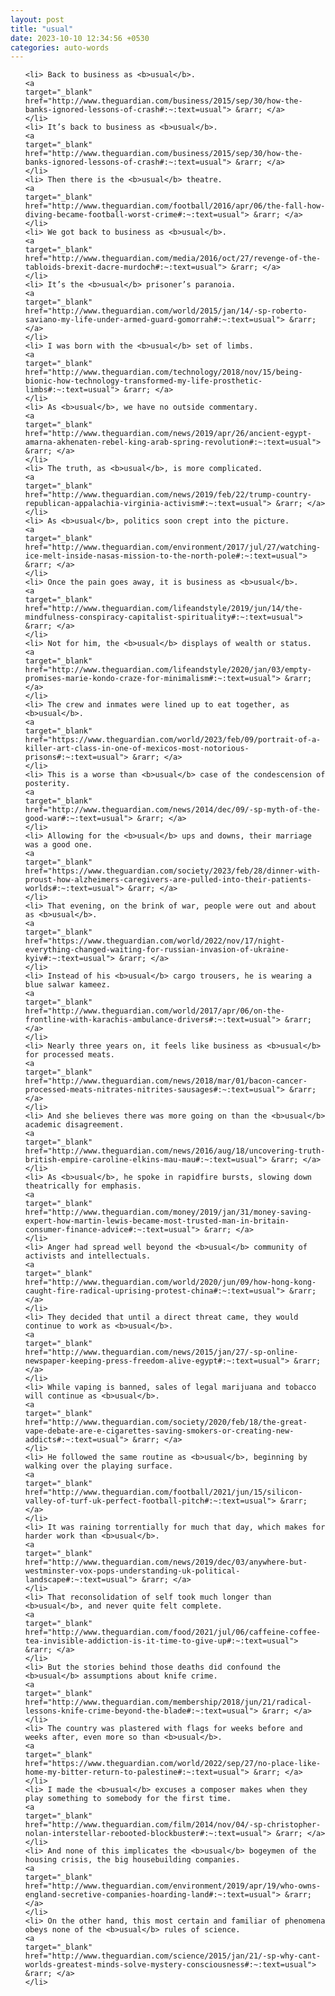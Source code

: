 ```yaml
---
layout: post
title: "usual"
date: 2023-10-10 12:34:56 +0530
categories: auto-words
---
```

<ol>

    <li> Back to business as <b>usual</b>.
    <a 
    target="_blank" 
    href="http://www.theguardian.com/business/2015/sep/30/how-the-banks-ignored-lessons-of-crash#:~:text=usual"> &rarr; </a>
    </li>
    <li> It’s back to business as <b>usual</b>.
    <a 
    target="_blank" 
    href="http://www.theguardian.com/business/2015/sep/30/how-the-banks-ignored-lessons-of-crash#:~:text=usual"> &rarr; </a>
    </li>
    <li> Then there is the <b>usual</b> theatre.
    <a 
    target="_blank" 
    href="http://www.theguardian.com/football/2016/apr/06/the-fall-how-diving-became-football-worst-crime#:~:text=usual"> &rarr; </a>
    </li>
    <li> We got back to business as <b>usual</b>.
    <a 
    target="_blank" 
    href="http://www.theguardian.com/media/2016/oct/27/revenge-of-the-tabloids-brexit-dacre-murdoch#:~:text=usual"> &rarr; </a>
    </li>
    <li> It’s the <b>usual</b> prisoner’s paranoia.
    <a 
    target="_blank" 
    href="http://www.theguardian.com/world/2015/jan/14/-sp-roberto-saviano-my-life-under-armed-guard-gomorrah#:~:text=usual"> &rarr; </a>
    </li>
    <li> I was born with the <b>usual</b> set of limbs.
    <a 
    target="_blank" 
    href="http://www.theguardian.com/technology/2018/nov/15/being-bionic-how-technology-transformed-my-life-prosthetic-limbs#:~:text=usual"> &rarr; </a>
    </li>
    <li> As <b>usual</b>, we have no outside commentary.
    <a 
    target="_blank" 
    href="http://www.theguardian.com/news/2019/apr/26/ancient-egypt-amarna-akhenaten-rebel-king-arab-spring-revolution#:~:text=usual"> &rarr; </a>
    </li>
    <li> The truth, as <b>usual</b>, is more complicated.
    <a 
    target="_blank" 
    href="http://www.theguardian.com/news/2019/feb/22/trump-country-republican-appalachia-virginia-activism#:~:text=usual"> &rarr; </a>
    </li>
    <li> As <b>usual</b>, politics soon crept into the picture.
    <a 
    target="_blank" 
    href="http://www.theguardian.com/environment/2017/jul/27/watching-ice-melt-inside-nasas-mission-to-the-north-pole#:~:text=usual"> &rarr; </a>
    </li>
    <li> Once the pain goes away, it is business as <b>usual</b>.
    <a 
    target="_blank" 
    href="http://www.theguardian.com/lifeandstyle/2019/jun/14/the-mindfulness-conspiracy-capitalist-spirituality#:~:text=usual"> &rarr; </a>
    </li>
    <li> Not for him, the <b>usual</b> displays of wealth or status.
    <a 
    target="_blank" 
    href="http://www.theguardian.com/lifeandstyle/2020/jan/03/empty-promises-marie-kondo-craze-for-minimalism#:~:text=usual"> &rarr; </a>
    </li>
    <li> The crew and inmates were lined up to eat together, as <b>usual</b>.
    <a 
    target="_blank" 
    href="https://www.theguardian.com/world/2023/feb/09/portrait-of-a-killer-art-class-in-one-of-mexicos-most-notorious-prisons#:~:text=usual"> &rarr; </a>
    </li>
    <li> This is a worse than <b>usual</b> case of the condescension of posterity.
    <a 
    target="_blank" 
    href="http://www.theguardian.com/news/2014/dec/09/-sp-myth-of-the-good-war#:~:text=usual"> &rarr; </a>
    </li>
    <li> Allowing for the <b>usual</b> ups and downs, their marriage was a good one.
    <a 
    target="_blank" 
    href="https://www.theguardian.com/society/2023/feb/28/dinner-with-proust-how-alzheimers-caregivers-are-pulled-into-their-patients-worlds#:~:text=usual"> &rarr; </a>
    </li>
    <li> That evening, on the brink of war, people were out and about as <b>usual</b>.
    <a 
    target="_blank" 
    href="https://www.theguardian.com/world/2022/nov/17/night-everything-changed-waiting-for-russian-invasion-of-ukraine-kyiv#:~:text=usual"> &rarr; </a>
    </li>
    <li> Instead of his <b>usual</b> cargo trousers, he is wearing a blue salwar kameez.
    <a 
    target="_blank" 
    href="http://www.theguardian.com/world/2017/apr/06/on-the-frontline-with-karachis-ambulance-drivers#:~:text=usual"> &rarr; </a>
    </li>
    <li> Nearly three years on, it feels like business as <b>usual</b> for processed meats.
    <a 
    target="_blank" 
    href="http://www.theguardian.com/news/2018/mar/01/bacon-cancer-processed-meats-nitrates-nitrites-sausages#:~:text=usual"> &rarr; </a>
    </li>
    <li> And she believes there was more going on than the <b>usual</b> academic disagreement.
    <a 
    target="_blank" 
    href="http://www.theguardian.com/news/2016/aug/18/uncovering-truth-british-empire-caroline-elkins-mau-mau#:~:text=usual"> &rarr; </a>
    </li>
    <li> As <b>usual</b>, he spoke in rapidfire bursts, slowing down theatrically for emphasis.
    <a 
    target="_blank" 
    href="http://www.theguardian.com/money/2019/jan/31/money-saving-expert-how-martin-lewis-became-most-trusted-man-in-britain-consumer-finance-advice#:~:text=usual"> &rarr; </a>
    </li>
    <li> Anger had spread well beyond the <b>usual</b> community of activists and intellectuals.
    <a 
    target="_blank" 
    href="http://www.theguardian.com/world/2020/jun/09/how-hong-kong-caught-fire-radical-uprising-protest-china#:~:text=usual"> &rarr; </a>
    </li>
    <li> They decided that until a direct threat came, they would continue to work as <b>usual</b>.
    <a 
    target="_blank" 
    href="http://www.theguardian.com/news/2015/jan/27/-sp-online-newspaper-keeping-press-freedom-alive-egypt#:~:text=usual"> &rarr; </a>
    </li>
    <li> While vaping is banned, sales of legal marijuana and tobacco will continue as <b>usual</b>.
    <a 
    target="_blank" 
    href="http://www.theguardian.com/society/2020/feb/18/the-great-vape-debate-are-e-cigarettes-saving-smokers-or-creating-new-addicts#:~:text=usual"> &rarr; </a>
    </li>
    <li> He followed the same routine as <b>usual</b>, beginning by walking over the playing surface.
    <a 
    target="_blank" 
    href="http://www.theguardian.com/football/2021/jun/15/silicon-valley-of-turf-uk-perfect-football-pitch#:~:text=usual"> &rarr; </a>
    </li>
    <li> It was raining torrentially for much that day, which makes for harder work than <b>usual</b>.
    <a 
    target="_blank" 
    href="http://www.theguardian.com/news/2019/dec/03/anywhere-but-westminster-vox-pops-understanding-uk-political-landscape#:~:text=usual"> &rarr; </a>
    </li>
    <li> That reconsolidation of self took much longer than <b>usual</b>, and never quite felt complete.
    <a 
    target="_blank" 
    href="http://www.theguardian.com/food/2021/jul/06/caffeine-coffee-tea-invisible-addiction-is-it-time-to-give-up#:~:text=usual"> &rarr; </a>
    </li>
    <li> But the stories behind those deaths did confound the <b>usual</b> assumptions about knife crime.
    <a 
    target="_blank" 
    href="http://www.theguardian.com/membership/2018/jun/21/radical-lessons-knife-crime-beyond-the-blade#:~:text=usual"> &rarr; </a>
    </li>
    <li> The country was plastered with flags for weeks before and weeks after, even more so than <b>usual</b>.
    <a 
    target="_blank" 
    href="https://www.theguardian.com/world/2022/sep/27/no-place-like-home-my-bitter-return-to-palestine#:~:text=usual"> &rarr; </a>
    </li>
    <li> I made the <b>usual</b> excuses a composer makes when they play something to somebody for the first time.
    <a 
    target="_blank" 
    href="http://www.theguardian.com/film/2014/nov/04/-sp-christopher-nolan-interstellar-rebooted-blockbuster#:~:text=usual"> &rarr; </a>
    </li>
    <li> And none of this implicates the <b>usual</b> bogeymen of the housing crisis, the big housebuilding companies.
    <a 
    target="_blank" 
    href="http://www.theguardian.com/environment/2019/apr/19/who-owns-england-secretive-companies-hoarding-land#:~:text=usual"> &rarr; </a>
    </li>
    <li> On the other hand, this most certain and familiar of phenomena obeys none of the <b>usual</b> rules of science.
    <a 
    target="_blank" 
    href="http://www.theguardian.com/science/2015/jan/21/-sp-why-cant-worlds-greatest-minds-solve-mystery-consciousness#:~:text=usual"> &rarr; </a>
    </li>